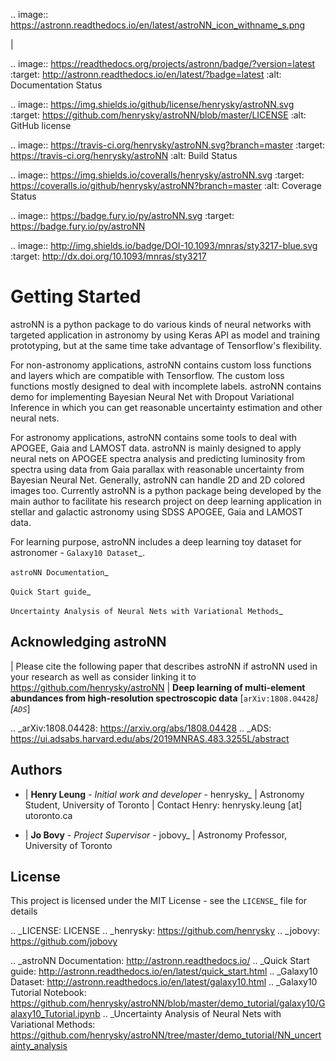 .. image:: https://astronn.readthedocs.io/en/latest/astroNN_icon_withname_s.png

|

.. image:: https://readthedocs.org/projects/astronn/badge/?version=latest
   :target: http://astronn.readthedocs.io/en/latest/?badge=latest
   :alt: Documentation Status

.. image:: https://img.shields.io/github/license/henrysky/astroNN.svg
   :target: https://github.com/henrysky/astroNN/blob/master/LICENSE
   :alt: GitHub license

.. image:: https://travis-ci.org/henrysky/astroNN.svg?branch=master
   :target: https://travis-ci.org/henrysky/astroNN
   :alt: Build Status

.. image:: https://img.shields.io/coveralls/henrysky/astroNN.svg
   :target: https://coveralls.io/github/henrysky/astroNN?branch=master
   :alt: Coverage Status

.. image:: https://badge.fury.io/py/astroNN.svg
    :target: https://badge.fury.io/py/astroNN

.. image:: http://img.shields.io/badge/DOI-10.1093/mnras/sty3217-blue.svg
   :target: http://dx.doi.org/10.1093/mnras/sty3217

Getting Started
=================

astroNN is a python package to do various kinds of neural networks with targeted application in astronomy by using Keras API
as model and training prototyping, but at the same time take advantage of Tensorflow's flexibility.

For non-astronomy applications, astroNN contains custom loss functions and layers which are compatible with Tensorflow. The custom loss functions mostly designed to deal with incomplete labels.
astroNN contains demo for implementing Bayesian Neural Net with Dropout Variational Inference in which you can get
reasonable uncertainty estimation and other neural nets.

For astronomy applications, astroNN contains some tools to deal with APOGEE, Gaia and LAMOST data. astroNN is mainly designed
to apply neural nets on APOGEE spectra analysis and predicting luminosity from spectra using data from Gaia
parallax with reasonable uncertainty from Bayesian Neural Net. Generally, astroNN can handle 2D and 2D colored images too.
Currently astroNN is a python package being developed by the main author to facilitate his research
project on deep learning application in stellar and galactic astronomy using SDSS APOGEE, Gaia and LAMOST data.

For learning purpose, astroNN includes a deep learning toy dataset for astronomer - `Galaxy10 Dataset`_.


`astroNN Documentation`_

`Quick Start guide`_

`Uncertainty Analysis of Neural Nets with Variational Methods`_


Acknowledging astroNN
-----------------------

| Please cite the following paper that describes astroNN if astroNN used in your research as well as consider linking it to https://github.com/henrysky/astroNN
| **Deep learning of multi-element abundances from high-resolution spectroscopic data** [`arXiv:1808.04428`_][`ADS`_]

.. _arXiv:1808.04428: https://arxiv.org/abs/1808.04428
.. _ADS: https://ui.adsabs.harvard.edu/abs/2019MNRAS.483.3255L/abstract

Authors
-------------
-  | **Henry Leung** - *Initial work and developer* - henrysky_
   | Astronomy Student, University of Toronto
   | Contact Henry: henrysky.leung [at] utoronto.ca

-  | **Jo Bovy** - *Project Supervisor* - jobovy_
   | Astronomy Professor, University of Toronto

License
-------------
This project is licensed under the MIT License - see the `LICENSE`_ file for details

.. _LICENSE: LICENSE
.. _henrysky: https://github.com/henrysky
.. _jobovy: https://github.com/jobovy

.. _astroNN Documentation: http://astronn.readthedocs.io/
.. _Quick Start guide: http://astronn.readthedocs.io/en/latest/quick_start.html
.. _Galaxy10 Dataset: http://astronn.readthedocs.io/en/latest/galaxy10.html
.. _Galaxy10 Tutorial Notebook: https://github.com/henrysky/astroNN/blob/master/demo_tutorial/galaxy10/Galaxy10_Tutorial.ipynb
.. _Uncertainty Analysis of Neural Nets with Variational Methods: https://github.com/henrysky/astroNN/tree/master/demo_tutorial/NN_uncertainty_analysis
